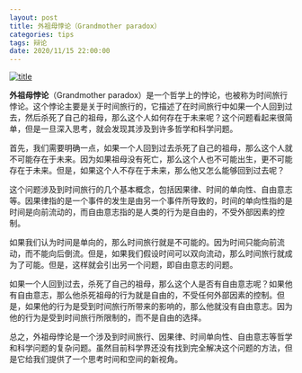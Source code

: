 ```yaml
---
layout: post
title: 外祖母悖论（Grandmother paradox）
categories: tips 
tags: 辩论
date: 2020/11/15 22:00:00
---
```


[![title](https://image.sideproject.cn/titlex/titlex_112.jpg)](https://image.sideproject.cn/titlex/titlex_112.jpg)

**外祖母悖论**（Grandmother paradox）是一个哲学上的悖论，也被称为时间旅行悖论。这个悖论主要是关于时间旅行的，它描述了在时间旅行中如果一个人回到过去，然后杀死了自己的祖母，那么这个人如何存在于未来呢？这个问题看起来很简单，但是一旦深入思考，就会发现其涉及到许多哲学和科学问题。

首先，我们需要明确一点，如果一个人回到过去杀死了自己的祖母，那么这个人就不可能存在于未来。因为如果祖母没有死亡，那么这个人也不可能出生，更不可能存在于未来。但是，如果这个人不存在于未来，那么他又怎么能够回到过去呢？

这个问题涉及到时间旅行的几个基本概念，包括因果律、时间的单向性、自由意志等。因果律指的是一个事件的发生是由另一个事件所导致的，时间的单向性指的是时间是向前流动的，而自由意志指的是人类的行为是自由的，不受外部因素的控制。

如果我们认为时间是单向的，那么时间旅行就是不可能的。因为时间只能向前流动，而不能向后倒流。但是，如果我们假设时间可以双向流动，那么时间旅行就成为了可能。但是，这样就会引出另一个问题，即自由意志的问题。

如果一个人回到过去，杀死了自己的祖母，那么这个人是否有自由意志呢？如果他有自由意志，那么他杀死祖母的行为就是自由的，不受任何外部因素的控制。但是，如果他的行为是受到时间旅行所带来的影响的，那么他就没有自由意志。因为他的行为是受到时间旅行所限制的，而不是自由的选择。

总之，外祖母悖论是一个涉及到时间旅行、因果律、时间单向性、自由意志等哲学和科学问题的复杂问题。虽然目前科学界还没有找到完全解决这个问题的方法，但是它给我们提供了一个思考时间和空间的新视角。